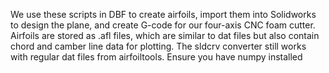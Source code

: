 We use these scripts in DBF to create airfoils, import them into Solidworks to design the plane, and create G-code for our four-axis CNC foam cutter. 
Airfoils are stored as .afl files, which are similar to dat files but also contain chord and camber line data for plotting. 
The sldcrv converter still works with regular dat files from airfoiltools. 
Ensure you have numpy installed
